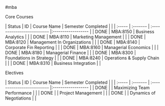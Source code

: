 #mba

Core Courses

| Status | ID       | Course Name                 | Semester Completed |                                             |
| :----- | :------- | :-------------------------- |:------------------ |
| DONE   | MBA:8150 | Business Analytics          |                    |
| DONE   | MBA:8110 | Marketing Management        |                    |
| DONE   | MBA:8120 | Management In Organizations |                    |
| DONE   | MBA:8140 | Corporate Fin Reporting     |                    |
| DONE   | MBA:8160 | Managerial Economics        |                    |
| DONE   | MBA:8180 | Managerial Finance          |                    |
| DONE   | MBA:8300 | Foundations in Strategy     |                    |
| DONE   | MBA:8240 | Operations & Supply Chain   |                    |
| DONE   | MBA:8310 | Business Integration        |                    |

Electives

| Status | ID       | Course Name                 | Semester Completed |                                             |
| :----- | :------- | :-------------------------- |:------------------ |
| DONE   |          | Maximizing Team Performance |                    |
| DONE   |          | Project Management          |                    |
| DONE   |          | Dynamics of Negotiations    |                    |